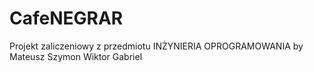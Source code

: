# CafeNEGRAR
Projekt zaliczeniowy z przedmiotu INŻYNIERIA OPROGRAMOWANIA by Mateusz Szymon Wiktor Gabriel
